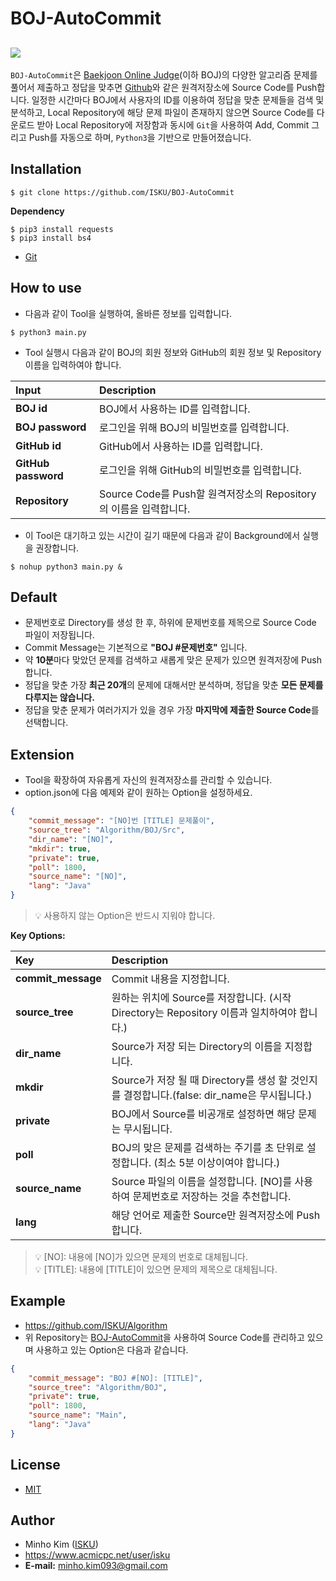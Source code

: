 ﻿BOJ-AutoCommit
==========
[![](https://d2gd6pc034wcta.cloudfront.net/images/logo.png)](https://www.acmicpc.net)
----------
 `BOJ-AutoCommit`은 [Baekjoon Online Judge](https://www.acmicpc.net)(이하 BOJ)의 다양한 알고리즘 문제를 풀어서 제출하고 정답을 맞추면 [Github](https://github.com)와 같은 원격저장소에 Source Code를 Push합니다. 일정한 시간마다 BOJ에서 사용자의 ID를 이용하여 정답을 맞춘 문제들을 검색 및 분석하고, Local Repository에 해당 문제 파일이 존재하지 않으면 Source Code를 다운로드 받아 Local Repository에 저장함과 동시에 `Git`을 사용하여 Add, Commit 그리고 Push를 자동으로 하며, `Python3`을 기반으로 만들어졌습니다.

Installation
----------
```
$ git clone https://github.com/ISKU/BOJ-AutoCommit
```

**Dependency**
```
$ pip3 install requests
$ pip3 install bs4
```
- [Git](https://git-scm.com/)

How to use
----------
- 다음과 같이 Tool을 실행하여, 올바른 정보를 입력합니다.
```
$ python3 main.py
```

- Tool 실행시 다음과 같이 BOJ의 회원 정보와 GitHub의 회원 정보 및 Repository 이름을 입력하여야 합니다.

| **Input**            | **Description**
|:---------------------|:-------------------------------------------------
| **BOJ id**           | BOJ에서 사용하는 ID를 입력합니다.
| **BOJ password**     | 로그인을 위해 BOJ의 비밀번호를 입력합니다.
| **GitHub id**        | GitHub에서 사용하는 ID를 입력합니다.
| **GitHub password**  | 로그인을 위해 GitHub의 비밀번호를 입력합니다.
| **Repository**       | Source Code를 Push할 원격저장소의 Repository의 이름을 입력합니다.

- 이 Tool은 대기하고 있는 시간이 길기 때문에 다음과 같이 Background에서 실행을 권장합니다.
```
$ nohup python3 main.py &
```

Default
----------
- 문제번호로 Directory를 생성 한 후, 하위에 문제번호를 제목으로 Source Code 파일이 저장됩니다.
- Commit Message는 기본적으로 **"BOJ #문제번호"** 입니다.
- 약 **10분**마다 맞았던 문제를 검색하고 새롭게 맞은 문제가 있으면 원격저장에 Push합니다.
- 정답을 맞춘 가장 **최근 20개**의 문제에 대해서만 분석하며, 정답을 맞춘 **모든 문제를 다루지는 않습니다.**
- 정답을 맞춘 문제가 여러가지가 있을 경우 가장 **마지막에 제출한 Source Code**를 선택합니다.

Extension
----------
- Tool을 확장하여 자유롭게 자신의 원격저장소를 관리할 수 있습니다.
- option.json에 다음 예제와 같이 원하는 Option을 설정하세요.

``` json
{	
	"commit_message": "[NO]번 [TITLE] 문제풀이",
	"source_tree": "Algorithm/BOJ/Src",
	"dir_name": "[NO]",
	"mkdir": true,
	"private": true,
	"poll": 1800,
	"source_name": "[NO]",
	"lang": "Java"
}
```
> :bulb: 사용하지 않는 Option은 반드시 지워야 합니다.

**Key Options:**

| **Key**            | **Description**
|:-------------------|:-------------------------------------------------
| **commit_message** | Commit 내용을 지정합니다.
| **source_tree**    | 원하는 위치에 Source를 저장합니다. (시작 Directory는 Repository 이름과 일치하여야 합니다.)
| **dir_name**       | Source가 저장 되는 Directory의 이름을 지정합니다. 
| **mkdir**          | Source가 저장 될 때 Directory를 생성 할 것인지를 결정합니다.(false: dir_name은 무시됩니다.)
| **private**        | BOJ에서 Source를 비공개로 설정하면 해당 문제는 무시됩니다.
| **poll**           | BOJ의 맞은 문제를 검색하는 주기를 초 단위로 설정합니다. (최소 5분 이상이여야 합니다.)
| **source_name**    | Source 파일의 이름을 설정합니다. [NO]를 사용하여 문제번호로 저장하는 것을 추천합니다.
| **lang**           | 해당 언어로 제출한 Source만 원격저장소에 Push합니다.

> :bulb: [NO]: 내용에 [NO]가 있으면 문제의 번호로 대체됩니다. <br>
> :bulb: [TITLE]: 내용에 [TITLE]이 있으면 문제의 제목으로 대체됩니다. 

Example
----------
- https://github.com/ISKU/Algorithm
- 위 Repository는 [BOJ-AutoCommit](https://github.com/ISKU/BOJ-AutoCommit)을 사용하여 Source Code를 관리하고 있으며 사용하고 있는 Option은 다음과 같습니다.

``` json
{
	"commit_message": "BOJ #[NO]: [TITLE]",
	"source_tree": "Algorithm/BOJ",
	"private": true,
	"poll": 1800,
	"source_name": "Main",
	"lang": "Java"
}
```

License
----------
- [MIT](LICENSE)

Author
----------
- Minho Kim ([ISKU](https://github.com/ISKU))
- https://www.acmicpc.net/user/isku
- **E-mail:** minho.kim093@gmail.com
